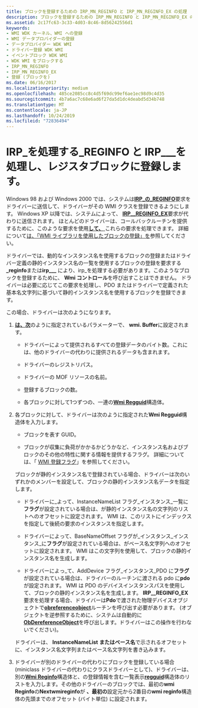 ```yaml
---
title: ブロックを登録するための IRP_MN_REGINFO と IRP_MN_REGINFO_EX の処理
description: ブロックを登録するための IRP_MN_REGINFO と IRP_MN_REGINFO_EX の処理
ms.assetid: 2c17fc63-3c33-4d03-8c46-8d56242556d1
keywords:
- WMI WDK カーネル、WMI への登録
- WMI データプロバイダーの登録
- データプロバイダー WDK WMI
- ドライバー登録 WDK WMI
- イベントブロック WDK WMI
- WDK WMI をブロックする
- IRP_MN_REGINFO
- IRP_MN_REGINFO_EX
- 登録 (ブロックを)
ms.date: 06/16/2017
ms.localizationpriority: medium
ms.openlocfilehash: 485ce2085cc8c4d5f69dc99ef6ae1ec98d9c4d35
ms.sourcegitcommit: 4b7a6ac7c68e6ad6f27da5d1dc4deabd5d34b748
ms.translationtype: MT
ms.contentlocale: ja-JP
ms.lasthandoff: 10/24/2019
ms.locfileid: "72836494"
---
```

# <a name="handling-irp_mn_reginfo-and-irp_mn_reginfo_ex-to-register-blocks"></a>IRP\_を処理する\_REGINFO と IRP\_\_\_を処理し、レジスタブロックに登録します。





Windows 98 および Windows 2000 では、システムは[**IRP\_の\_REGINFO**](https://docs.microsoft.com/windows-hardware/drivers/kernel/irp-mn-reginfo)要求をドライバーに送信して、ドライバーがその WMI クラスを登録できるようにします。 Windows XP 以降では、システムによって、 [**IRP\_\_REGINFO\_EX**](https://docs.microsoft.com/windows-hardware/drivers/kernel/irp-mn-reginfo-ex)要求が代わりに送信されます。 ほとんどのドライバーは、コールバックルーチンを提供するために、このような要求を使用[**して、** ](https://docs.microsoft.com/windows-hardware/drivers/ddi/wmilib/nf-wmilib-wmisystemcontrol)これらの要求を処理できます。 詳細について[は、「WMI ライブラリを使用したブロックの登録」を](using-the-wmi-library-to-register-blocks.md)参照してください。

ドライバーでは、動的なインスタンス名を使用するブロックの登録またはドライバー定義の静的インスタンス名の一覧を使用するブロックの登録を要求する **\_reginfo**または**irp\_\_\_** により、irp\_を処理する必要があります。このようなブロックを登録するために、 **Wmi コントロール**を呼び出すことはできません。 ドライバーは必要に応じてこの要求を処理し、PDO またはドライバーで定義された基本名文字列に基づいて静的インスタンス名を使用するブロックを登録できます。

この場合、ドライバーは次のようになります。

1.  [**は、次**](https://docs.microsoft.com/windows-hardware/drivers/ddi/wmistr/ns-wmistr-wmireginfow)のように指定されているパラメーターで、 **wmi. Buffer**に設定されます。

    -   ドライバーによって提供されるすべての登録データのバイト数。これには、他のドライバーの代わりに提供されるデータも含まれます。

    -   ドライバーのレジストリパス。

    -   ドライバーの MOF リソースの名前。

    -   登録するブロックの数。

    -   各ブロックに対して1つずつの、一連の[**Wmi Regguid**](https://docs.microsoft.com/windows-hardware/drivers/ddi/wmistr/ns-wmistr-wmiregguidw)構造体。

2.  各ブロックに対して、ドライバーは次のように指定された**Wmi Regguid**構造体を入力します。

    -   ブロックを表す GUID。

    -   ブロックが収集に負荷がかかるかどうかなど、インスタンス名およびブロックのその他の特性に関する情報を提供するフラグ。 詳細については、「 [WMI 登録フラグ](wmi-registration-flags.md)」を参照してください。

    ブロックが静的インスタンス名で登録されている場合、ドライバーは次のいずれかのメンバーを設定して、ブロックの静的インスタンス名データを指定します。

    -   ドライバーに\_よって、InstanceNameList フラグ\_インスタンス\_一覧に**フラグ**が設定されている場合は、が静的インスタンス名の文字列のリストへのオフセットに設定されます。 WMI は、このリストにインデックスを指定して後続の要求のインスタンスを指定します。

    -   ドライバーによって、BaseNameOffset フラグが\_インスタンス\_インスタンス\_に**フラグ**が設定されている場合は、がベース名文字列へのオフセットに設定されます。 WMI はこの文字列を使用して、ブロックの静的インスタンス名を生成します。

    -   ドライバーによっ\_て、AddDevice フラグ\_インスタンス\_PDO に**フラグ**が設定されている場合は、ドライバーの[](https://docs.microsoft.com/windows-hardware/drivers/ddi/wdm/nc-wdm-driver_add_device)ルーチンに渡される pdo に**pdo**が設定されます。 WMI は PDO のデバイスインスタンスパスを使用して、ブロックの静的インスタンス名を生成します。 **IRP\_\_REGINFO\_EX**要求を処理する場合、ドライバーは**Pdo**で渡された物理デバイスオブジェクトで[**obreferenceobject**](https://docs.microsoft.com/windows-hardware/drivers/ddi/wdm/nf-wdm-obfreferenceobject)ルーチンを呼び出す必要があります。 (オブジェクトを逆参照するために、システムは自動的に[**ObDereferenceObject**](https://docs.microsoft.com/windows-hardware/drivers/ddi/wdm/nf-wdm-obdereferenceobject)を呼び出します。ドライバーはこの操作を行わないでください)。

    ドライバーは、 **InstanceNameList** **またはベース名**で示されるオフセットに、インスタンス名文字列またはベース名文字列を書き込みます。

3.  ドライバーが別のドライバーの代わりにブロックを登録している場合 (miniclass ドライバーの代わりにクラスドライバーとして)、ドライバーは、別の[**Wmi Reginfo**](https://docs.microsoft.com/windows-hardware/drivers/ddi/wmistr/ns-wmistr-wmireginfow)構造体と、の登録情報を含む一覧表示[**regguid**](https://docs.microsoft.com/windows-hardware/drivers/ddi/wmistr/ns-wmistr-wmiregguidw)構造体のリストを入力します。その他のドライバーのブロックでは、最初の**wmi Reginfo**の**Nextwmireginfo**が **、最初の**設定元から2番目の**wmi reginfo**構造体の先頭までのオフセット (バイト単位) に設定されます。

 

 




